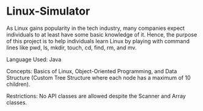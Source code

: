 # Linux-Simulator
As Linux gains popularity in the tech industry, many companies expect individuals to at least have some basic knowledge of it. Hence, the purpose of this project is to help individuals learn Linux by playing with command lines like pwd, ls, mkdir, touch, cd, find, rm, and mv.

Language Used: Java

Concepts: Basics of Linux, Object-Oriented Programming, and Data Structure (Custom Tree Structure where each node has a maximum of 10 children).

Restrictions: No API classes are allowed despite the Scanner and Array classes.
